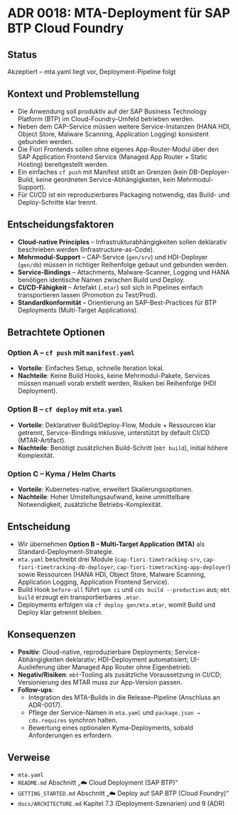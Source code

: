 # ADR 0018: MTA-Deployment für SAP BTP Cloud Foundry

## Status

Akzeptiert – mta.yaml liegt vor, Deployment-Pipeline folgt

## Kontext und Problemstellung

- Die Anwendung soll produktiv auf der SAP Business Technology Platform (BTP) im Cloud-Foundry-Umfeld betrieben werden.
- Neben dem CAP-Service müssen weitere Service-Instanzen (HANA HDI, Object Store, Malware Scanning, Application Logging) konsistent gebunden werden.
- Die Fiori Frontends sollen ohne eigenes App-Router-Modul über den SAP Application Frontend Service (Managed App Router + Static Hosting) bereitgestellt werden.
- Ein einfaches `cf push` mit Manifest stößt an Grenzen (kein DB-Deployer-Build, keine geordneten Service-Abhängigkeiten, kein Mehrmodul-Support).
- Für CI/CD ist ein reproduzierbares Packaging notwendig, das Build- und Deploy-Schritte klar trennt.

## Entscheidungsfaktoren

- **Cloud-native Principles** – Infrastrukturabhängigkeiten sollen deklarativ beschrieben werden (Infrastructure-as-Code).
- **Mehrmodul-Support** – CAP-Service (`gen/srv`) und HDI-Deployer (`gen/db`) müssen in richtiger Reihenfolge gebaut und gebunden werden.
- **Service-Bindings** – Attachments, Malware-Scanner, Logging und HANA benötigen identische Namen zwischen Build und Deploy.
- **CI/CD-Fähigkeit** – Artefakt (`.mtar`) soll sich in Pipelines einfach transportieren lassen (Promotion zu Test/Prod).
- **Standardkonformität** – Orientierung an SAP-Best-Practices für BTP Deployments (Multi-Target Applications).

## Betrachtete Optionen

### Option A – `cf push` mit `manifest.yaml`

- **Vorteile**: Einfaches Setup, schnelle Iteration lokal.
- **Nachteile**: Keine Build Hooks, keine Mehrmodul-Pakete, Services müssen manuell vorab erstellt werden, Risiken bei Reihenfolge (HDI Deployment).

### Option B – `cf deploy` mit `mta.yaml`

- **Vorteile**: Deklarativer Build/Deploy-Flow, Module + Ressourcen klar getrennt, Service-Bindings inklusive, unterstützt by default CI/CD (MTAR-Artifact).
- **Nachteile**: Benötigt zusätzlichen Build-Schritt (`mbt build`), initial höhere Komplexität.

### Option C – Kyma / Helm Charts

- **Vorteile**: Kubernetes-native, erweitert Skalierungsoptionen.
- **Nachteile**: Hoher Umstellungsaufwand, keine unmittelbare Notwendigkeit, zusätzliche Betriebs-Komplexität.

## Entscheidung

- Wir übernehmen **Option B – Multi-Target Application (MTA)** als Standard-Deployment-Strategie.
- `mta.yaml` beschreibt drei Module (`cap-fiori-timetracking-srv`, `cap-fiori-timetracking-db-deployer`, `cap-fiori-timetracking-app-deployer`) sowie Ressourcen (HANA HDI, Object Store, Malware Scanning, Application Logging, Application Frontend Service).
- Build Hook `before-all` führt `npm ci` und `cds build --production` aus; `mbt build` erzeugt ein transportierbares `.mtar`.
- Deployments erfolgen via `cf deploy gen/mta.mtar`, womit Build und Deploy klar getrennt bleiben.

## Konsequenzen

- **Positiv**: Cloud-native, reproduzierbare Deployments; Service-Abhängigkeiten deklarativ; HDI-Deployment automatisiert; UI-Auslieferung über Managed App Router ohne Eigenbetrieb.
- **Negativ/Risiken**: `mbt`-Tooling als zusätzliche Voraussetzung in CI/CD; Versionierung des MTAR muss zur App-Version passen.
- **Follow-ups**:
  - Integration des MTA-Builds in die Release-Pipeline (Anschluss an ADR-0017).
  - Pflege der Service-Namen in `mta.yaml` und `package.json → cds.requires` synchron halten.
  - Bewertung eines optionalen Kyma-Deployments, sobald Anforderungen es erfordern.

## Verweise

- `mta.yaml`
- `README.md` Abschnitt „☁️ Cloud Deployment (SAP BTP)“
- `GETTING_STARTED.md` Abschnitt „☁️ Deploy auf SAP BTP (Cloud Foundry)“
- `docs/ARCHITECTURE.md` Kapitel 7.3 (Deployment-Szenarien) und 9 (ADR)
